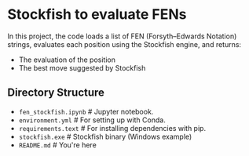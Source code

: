 # Stockfish to evaluate FENs

In this project, the code loads a list of FEN (Forsyth–Edwards Notation) strings, evaluates each position using the Stockfish engine, and returns:

* The evaluation of the position
* The best move suggested by Stockfish

## Directory Structure

* ``fen_stockfish.ipynb``             # Jupyter notebook.
* ``environment.yml``                 # For setting up with Conda.
* ``requirements.text``               # For installing dependencies with pip.
* ``stockfish.exe``                   # Stockfish binary (Windows example)
* ``README.md``                       # You're here

